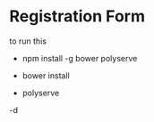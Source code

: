 # Registration Form

to run this

- npm install -g bower polyserve

- bower install

- polyserve

-d